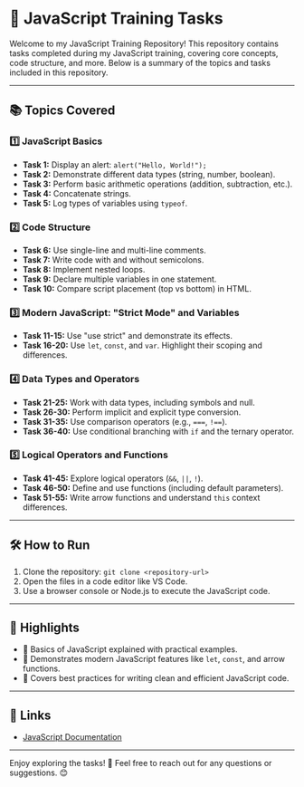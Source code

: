 # 🚀 JavaScript Training Tasks

Welcome to my JavaScript Training Repository! This repository contains tasks completed during my JavaScript training, covering core concepts, code structure, and more. Below is a summary of the topics and tasks included in this repository. 

---

## 📚 Topics Covered

### 1️⃣ JavaScript Basics
- **Task 1:** Display an alert: `alert("Hello, World!");`
- **Task 2:** Demonstrate different data types (string, number, boolean).
- **Task 3:** Perform basic arithmetic operations (addition, subtraction, etc.).
- **Task 4:** Concatenate strings.
- **Task 5:** Log types of variables using `typeof`.

### 2️⃣ Code Structure
- **Task 6:** Use single-line and multi-line comments.
- **Task 7:** Write code with and without semicolons.
- **Task 8:** Implement nested loops.
- **Task 9:** Declare multiple variables in one statement.
- **Task 10:** Compare script placement (top vs bottom) in HTML.

### 3️⃣ Modern JavaScript: "Strict Mode" and Variables
- **Task 11-15:** Use "use strict" and demonstrate its effects.
- **Task 16-20:** Use `let`, `const`, and `var`. Highlight their scoping and differences.

### 4️⃣ Data Types and Operators
- **Task 21-25:** Work with data types, including symbols and null.
- **Task 26-30:** Perform implicit and explicit type conversion.
- **Task 31-35:** Use comparison operators (e.g., `===`, `!==`).
- **Task 36-40:** Use conditional branching with `if` and the ternary operator.

### 5️⃣ Logical Operators and Functions
- **Task 41-45:** Explore logical operators (`&&`, `||`, `!`).
- **Task 46-50:** Define and use functions (including default parameters).
- **Task 51-55:** Write arrow functions and understand `this` context differences.

---

## 🛠️ How to Run
1. Clone the repository: `git clone <repository-url>`
2. Open the files in a code editor like VS Code.
3. Use a browser console or Node.js to execute the JavaScript code.

---

## 🌟 Highlights
- 📌 Basics of JavaScript explained with practical examples.
- 📌 Demonstrates modern JavaScript features like `let`, `const`, and arrow functions.
- 📌 Covers best practices for writing clean and efficient JavaScript code.

---

## 🔗 Links
- [JavaScript Documentation](https://developer.mozilla.org/en-US/docs/Web/JavaScript)

---

Enjoy exploring the tasks! 🎉 Feel free to reach out for any questions or suggestions. 😊
